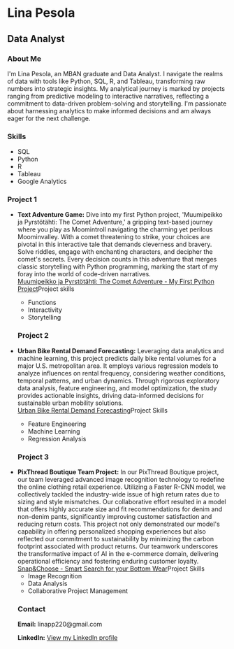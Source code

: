 
<html>
<head>
</head>
<body>
  <h1>Lina Pesola</h1>
  <h2>Data Analyst</h2>
  <h3>About Me</h3>
  <p> I'm Lina Pesola, an MBAN graduate and Data Analyst. I navigate the realms of data with tools like Python, SQL, R, and Tableau, transforming raw numbers into strategic insights. My analytical journey is marked by projects ranging from predictive modeling to interactive narratives, reflecting a commitment to data-driven problem-solving and storytelling. I'm passionate about harnessing analytics to make informed decisions and am always eager for the next challenge.  </p>

  <h3>Skills</h3>
  <ul>
    <li>SQL</li>
    <li>Python</li>
    <li>R</li>
    <li>Tableau</li>
    <li>Google Analytics</li>
  </ul>
  
  <h3>Project 1</h3>
  <ul>
    <li><strong>Text Adventure Game:</strong> Dive into my first Python project, 'Muumipeikko ja Pyrstötähti: The Comet Adventure,' a gripping text-based journey where you play as Moomintroll navigating the charming yet perilous Moominvalley. With a comet threatening to strike, your choices are pivotal in this interactive tale that demands cleverness and bravery. Solve riddles, engage with enchanting characters, and decipher the comet's secrets. Every decision counts in this adventure that merges classic storytelling with Python programming, marking the start of my foray into the world of code-driven narratives.</li> 
<a href="Text%20adventure%20game%20-%20Comet%20in%20moominland.html">Muumipeikko ja Pyrstötähti: The Comet Adventure - My First Python Project</a></
<h3>Project skills</h3>
 <ul>
    <li>Functions</li>
    <li>Interactivity</li>
    <li>Storytelling</li>
  </ul>

  <h3>Project 2</h3>
  <li><strong>Urban Bike Rental Demand Forecasting:</strong> Leveraging data analytics and machine learning, this project predicts daily bike rental volumes for a major U.S. metropolitan area. It employs various regression models to analyze influences on rental frequency, considering weather conditions, temporal patterns, and urban dynamics. Through rigorous exploratory data analysis, feature engineering, and model optimization, the study provides actionable insights, driving data-informed decisions for sustainable urban mobility solutions.</li>
  <a href="Urban%20Bike%20Rental%20Demand%20Forecasting.html">Urban Bike Rental Demand Forecasting</a></
  <h3>Project Skills</h3>
  <ul>
    <li>Feature Engineering</li>
    <li>Machine Learning</li>
    <li>Regression Analysis</li>
  </ul>

   <h3>Project 3</h3>
   <li><strong>PixThread Boutique Team Project:</strong> In our PixThread Boutique project, our team leveraged advanced image recognition technology to redefine the online clothing retail experience. Utilizing a Faster R-CNN model, we collectively tackled the industry-wide issue of high return rates due to sizing and style mismatches. Our collaborative effort resulted in a model that offers highly accurate size and fit recommendations for denim and non-denim pants, significantly improving customer satisfaction and reducing return costs. This project not only demonstrated our model's capability in offering personalized shopping experiences but also reflected our commitment to sustainability by minimizing the carbon footprint associated with product returns. Our teamwork underscores the transformative impact of AI in the e-commerce domain, delivering operational efficiency and fostering enduring customer loyalty.
<a href="Team_03_Snap%26Choose_Classification_Model.pdf">Snap&Choose - Smart Search for your Bottom Wear</a></
<h3>Project Skills</h3>
  <ul>
    <li>Image Recognition</li>
    <li>Data Analysis</li>
    <li>Collaborative Project Management</li>
  </ul>

  <h3>Contact</h3>
  <p><strong>Email:</strong> linapp220@gmail.com</p>
  <p><strong>LinkedIn:</strong> <a href="https://www.linkedin.com/in/ellapesola/">View my LinkedIn profile</a></p>

